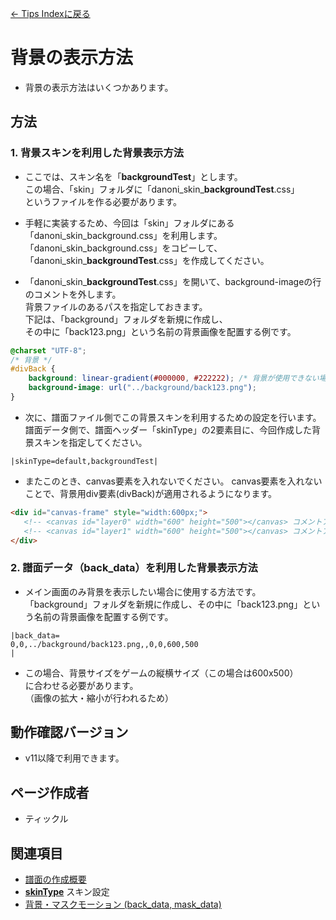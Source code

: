 [← Tips Indexに戻る](tips-index.html)
# 背景の表示方法
- 背景の表示方法はいくつかあります。

## 方法
### 1. 背景スキンを利用した背景表示方法
- ここでは、スキン名を「**backgroundTest**」とします。  
この場合、「skin」フォルダに「danoni_skin_**backgroundTest**.css」  
というファイルを作る必要があります。  

- 手軽に実装するため、今回は「skin」フォルダにある  
「danoni_skin_background.css」を利用します。  
「danoni_skin_background.css」をコピーして、  
「danoni_skin_**backgroundTest**.css」を作成してください。

- 「danoni_skin_**backgroundTest**.css」を開いて、background-imageの行のコメントを外します。  
背景ファイルのあるパスを指定しておきます。  
下記は、「background」フォルダを新規に作成し、  
その中に「back123.png」という名前の背景画像を配置する例です。
```css
@charset "UTF-8";
/* 背景 */
#divBack {
	background: linear-gradient(#000000, #222222); /* 背景が使用できない場合の代替 */
	background-image: url("../background/back123.png");
}
```

- 次に、譜面ファイル側でこの背景スキンを利用するための設定を行います。
譜面データ側で、譜面ヘッダー「skinType」の2要素目に、今回作成した背景スキンを指定してください。
```
|skinType=default,backgroundTest|
```
- またこのとき、canvas要素を入れないでください。
canvas要素を入れないことで、背景用div要素(divBack)が適用されるようになります。
```html
<div id="canvas-frame" style="width:600px;">
   <!-- <canvas id="layer0" width="600" height="500"></canvas> コメントアウト -->
   <!-- <canvas id="layer1" width="600" height="500"></canvas> コメントアウト -->
</div>
```

### 2. 譜面データ（back_data）を利用した背景表示方法
- メイン画面のみ背景を表示したい場合に使用する方法です。  
「background」フォルダを新規に作成し、その中に「back123.png」という名前の背景画像を配置する例です。
```
|back_data=
0,0,../background/back123.png,,0,0,600,500
|
```
- この場合、背景サイズをゲームの縦横サイズ（この場合は600x500）  
に合わせる必要があります。  
（画像の拡大・縮小が行われるため）

## 動作確認バージョン
- v11以降で利用できます。

## ページ作成者
- ティックル

## 関連項目
- [譜面の作成概要](HowtoMake.html)
- [**skinType**](dos-h0054-skinType.html)  スキン設定
- [背景・マスクモーション (back_data, mask_data)](dos-e0004-animationData.html)